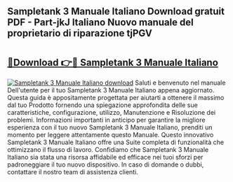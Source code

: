 ## Sampletank 3 Manuale Italiano Download gratuit PDF - Part-jkJ Italiano Nuovo manuale del proprietario di riparazione tjPGV

# <h2><a href="http://dffif1.blite.top/?on=Sampletank+3+Manuale+Italiano">🔗Download 👉🔴 Sampletank 3 Manuale Italiano</a></h2>

[![Sampletank 3 Manuale Italiano download](https://i.imgur.com/lujVjoI.png)](http://dffif1.blite.top/?on=Sampletank+3+Manuale+Italiano)
Saluti e benvenuto nel manuale Dell'utente per il tuo Sampletank 3 Manuale Italiano appena aggiornato. Questa guida è appositamente progettata per aiutarti a ottenere il massimo dal tuo Prodotto fornendo una spiegazione approfondita delle sue caratteristiche, configurazione, utilizzo, Manutenzione e Risoluzione dei problemi. Informazioni importanti in anticipo per garantire la migliore esperienza con il tuo nuovo Sampletank 3 Manuale Italiano, prenditi un momento per leggere attentamente questo Manuale. Questo innovativo Sampletank 3 Manuale Italiano offre una Suite completa di funzionalità che ottimizzano il flusso di lavoro. Confidiamo che Sampletank 3 Manuale Italiano sia stata una risorsa affidabile ed efficace nei tuoi sforzi per padroneggiare il tuo nuovo dispositivo. In caso di domande o dubbi, contattare il nostro team di assistenza clienti.

